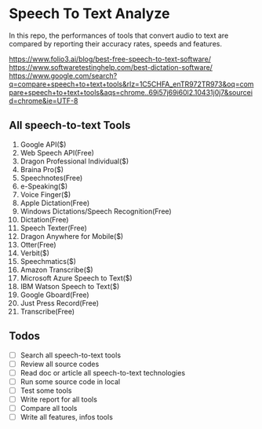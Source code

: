 # Speech To Text Analyze

In this repo, the performances of tools that convert audio to text are compared by reporting their accuracy rates, speeds and features.

https://www.folio3.ai/blog/best-free-speech-to-text-software/
https://www.softwaretestinghelp.com/best-dictation-software/
https://www.google.com/search?q=compare+speech+to+text+tools&rlz=1C5CHFA_enTR972TR973&oq=compare+speech+to+text+tools&aqs=chrome..69i57j69i60l2.10431j0j7&sourceid=chrome&ie=UTF-8

## All speech-to-text Tools
1. Google API($)
2. Web Speech API(Free)
3. Dragon Professional Individual($)
4. Braina Pro($)
5. Speechnotes(Free)
6. e-Speaking($) 
7. Voice Finger($)
8. Apple Dictation(Free)
9. Windows Dictations/Speech Recognition(Free)
10. Dictation(Free)
11. Speech Texter(Free)
12. Dragon Anywhere for Mobile($)
13. Otter(Free)
14. Verbit($)
15. Speechmatics($)
16. Amazon Transcribe($)
17. Microsoft Azure Speech to Text($)
18. IBM Watson Speech to Text($)
19. Google Gboard(Free)
20. Just Press Record(Free)
21. Transcribe(Free)

## Todos
- [ ] Search all speech-to-text tools
- [ ] Review all source codes
- [ ] Read doc or article all speech-to-text technologies
- [ ] Run some source code in local
- [ ] Test some tools
- [ ] Write report for all tools
- [ ] Compare all tools
- [ ] Write all features, infos tools